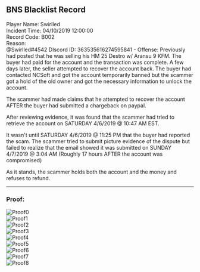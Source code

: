 ## BNS Blacklist Record
Player Name: Swirlled    
Incident Time: 04/10/2019 12:00:00    
Record Code: B002     
Reason:  
@Swirlled#4542 DIscord ID: 363535616274595841 - Offense: Previously had posted that he was selling his HM 25 Destro w/ Aransu 9 KFM. The buyer had paid for the account and the transaction was complete. A few days later, the seller attempted to recover the account back. The buyer had contacted NCSoft and got the account temporarily banned but the scammer got a hold of the old owner and got the necessary information to unlock the account.   

The scammer had made claims that he attempted to recover the account AFTER the buyer had submitted a chargeback on paypal.   

After reviewing evidence, it was found that the scammer had tried to retrieve the account on SATURDAY 4/6/2019 @ 10:47 AM EST.   

It wasn't until SATURDAY 4/6/2019 @ 11:25 PM that the buyer had reported the scam. The scammer tried to submit picture evidence of the dispute but failed to realize that the email showed it was submitted on SUNDAY 4/7/2019 @ 3:04 AM (Roughly 17 hours AFTER the account was compromised)   

As it stands, the scammer holds both the account and the money and refuses to refund.    

----
### Proof:
![Proof0](https://i.imgur.com/DH3lRQn.png "Proof0")  
![Proof1](https://i.imgur.com/kyLotsf.png "Proof1")  
![Proof2](https://i.imgur.com/0Q0Hl4u.png "Proof2")  
![Proof3](https://i.imgur.com/Xx8XBPf.png "Proof3")  
![Proof4](https://i.imgur.com/PUt5M1F.png "Proof4")  
![Proof5](https://i.imgur.com/57aoOAv.png "Proof5")  
![Proof6](https://i.imgur.com/0GkL6da.png "Proof6")  
![Proof7](https://i.imgur.com/Xs6jYtj.png "Proof7")  
![Proof8](https://i.imgur.com/n0PyOdo.png "Proof8")  
  

